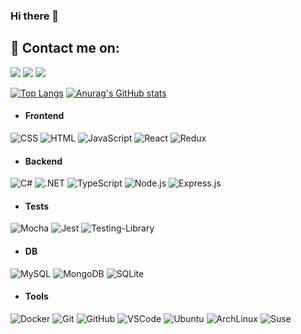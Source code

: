 ### Hi there 👋

## 📧 Contact me on:
  [![](https://img.shields.io/badge/LinkedIn-0077B5?style=for-the-badge&logo=linkedin&logoColor=white)](https://www.linkedin.com/in/fillipe-eduardo-oliveira/)
  [![](https://img.shields.io/badge/Microsoft_Outlook-0078D4?style=for-the-badge&logo=microsoft-outlook&logoColor=white)](mailto:fillipe_oliveira@outlook.com.br) 
[![](https://img.shields.io/badge/WhatsApp-25D366?style=for-the-badge&logo=whatsapp&logoColor=white)](https://api.whatsapp.com/send?phone=557999752701) 

[![Top Langs](https://github-readme-stats.vercel.app/api/top-langs/?username=FillipeEduardo&show_icons=true&theme=transparent)](https://github.com/anuraghazra/github-readme-stats)
[![Anurag's GitHub stats](https://github-readme-stats.vercel.app/api?username=FillipeEduardo&show_icons=true&theme=transparent)](https://github.com/anuraghazra/github-readme-stats)

- #### Frontend
![CSS](https://img.shields.io/badge/CSS3-1572B6?style=for-the-badge&logo=css3&logoColor=white)
![HTML](https://img.shields.io/badge/HTML5-E34F26?style=for-the-badge&logo=html5&logoColor=white)
![JavaScript](https://img.shields.io/badge/JavaScript-323330?style=for-the-badge&logo=javascript&logoColor=F7DF1E)
![React](https://img.shields.io/badge/React-20232A?style=for-the-badge&logo=react&logoColor=61DAFB)
![Redux](https://img.shields.io/badge/Redux-593D88?style=for-the-badge&logo=redux&logoColor=white)

- #### Backend
![C#](https://img.shields.io/badge/C%23-239120?style=for-the-badge&logo=c-sharp&logoColor=white)
![.NET](https://img.shields.io/badge/.NET-512BD4?style=for-the-badge&logo=dotnet&logoColor=white)
![TypeScript](https://img.shields.io/badge/TypeScript-007ACC?style=for-the-badge&logo=typescript&logoColor=white)
![Node.js](https://img.shields.io/badge/Node.js-339933?style=for-the-badge&logo=nodedotjs&logoColor=white)
![Express.js](https://img.shields.io/badge/Express.js-000000?style=for-the-badge&logo=express&logoColor=white)

- #### Tests
![Mocha](https://img.shields.io/badge/Mocha-8D6748?style=for-the-badge&logo=Mocha&logoColor=white)
![Jest](https://img.shields.io/badge/Jest-C21325?style=for-the-badge&logo=jest&logoColor=white)
![Testing-Library](https://img.shields.io/badge/-RTL-333333?style=flat&logo=testing-library)

- #### DB
![MySQL](https://img.shields.io/badge/MySQL-005C84?style=for-the-badge&logo=mysql&logoColor=white)
![MongoDB](https://img.shields.io/badge/MongoDB-4EA94B?style=for-the-badge&logo=mongodb&logoColor=white)
![SQLite](https://img.shields.io/badge/SQLite-07405E?style=for-the-badge&logo=sqlite&logoColor=white)

- #### Tools
![Docker](https://img.shields.io/badge/Docker-2CA5E0?style=for-the-badge&logo=docker&logoColor=white)
![Git](https://img.shields.io/badge/GIT-E44C30?style=for-the-badge&logo=git&logoColor=white)
![GitHub](https://img.shields.io/badge/GitHub-100000?style=for-the-badge&logo=github&logoColor=white)
![VSCode](https://img.shields.io/badge/-VSCode-333333?style=flat&logo=visual-studio-code)
![Ubuntu](https://img.shields.io/badge/Ubuntu-E95420?style=for-the-badge&logo=ubuntu&logoColor=white)
![ArchLinux](https://img.shields.io/badge/Arch_Linux-1793D1?style=for-the-badge&logo=arch-linux&logoColor=white)
![Suse](https://img.shields.io/badge/SUSE-0C322C?style=for-the-badge&logo=SUSE&logoColor=white)




<!--
**FillipeEduardo/FillipeEduardo** is a ✨ _special_ ✨ repository because its `README.md` (this file) appears on your GitHub profile.

Here are some ideas to get you started:

- 🔭 I’m currently working on ...
- 🌱 I’m currently learning ...
- 👯 I’m looking to collaborate on ...
- 🤔 I’m looking for help with ...
- 💬 Ask me about ...
- 📫 How to reach me: ...
- 😄 Pronouns: ...
- ⚡ Fun fact: ...
-->
